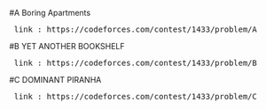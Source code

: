 
#A Boring Apartments
<pre> link : https://codeforces.com/contest/1433/problem/A </pre>

#B YET ANOTHER BOOKSHELF 
<pre> link : https://codeforces.com/contest/1433/problem/B </pre>

#C DOMINANT PIRANHA
<pre> link : https://codeforces.com/contest/1433/problem/C </pre>

